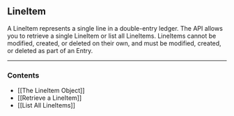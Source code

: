 ## LineItem

A LineItem represents a single line in a double-entry ledger. The API allows you to retrieve a single LineItem or list all LineItems. LineItems cannot be modified, created, or deleted on their own, and must be modified, created, or deleted as part of an Entry. 
___
### Contents
- [[The LineItem Object]]
- [[Retrieve a LineItem]]
- [[List All LineItems]]